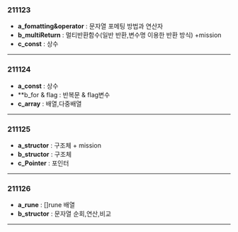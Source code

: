 


### 211123

- **a_fomatting&operator** : 문자열 포메팅 방법과 연산자
- **b_multiReturn** : 멀티반환함수(일반 반환,변수명 이용한 반환 방식) +mission
- **c_const** : 상수
___
### 211124

- **a_const** : 상수
- **b_for & flag : 반복문 & flag변수
- **c_array** : 배열,다중배열
___
### 211125

- **a_structor** : 구조체 + mission
- **b_structor** : 구조체
- **c_Pointer** : 포인터
___
### 211126

- **a_rune** : []rune 배열
- **b_structor** : 문자열 순회,연산,비교
___
